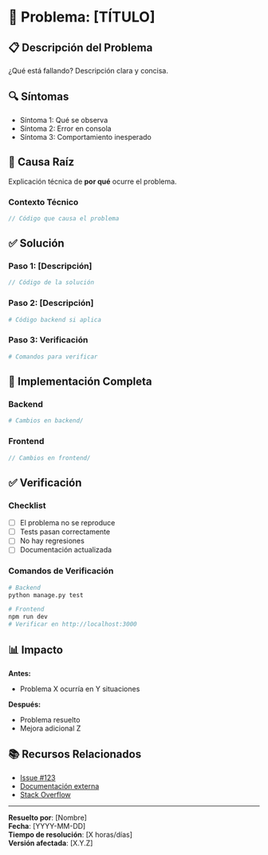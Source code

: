 # 🐛 Problema: [TÍTULO]

## 📋 Descripción del Problema

¿Qué está fallando? Descripción clara y concisa.

## 🔍 Síntomas

- Síntoma 1: Qué se observa
- Síntoma 2: Error en consola
- Síntoma 3: Comportamiento inesperado

## 🎯 Causa Raíz

Explicación técnica de **por qué** ocurre el problema.

### Contexto Técnico
```typescript
// Código que causa el problema
```

## ✅ Solución

### Paso 1: [Descripción]
```typescript
// Código de la solución
```

### Paso 2: [Descripción]
```python
# Código backend si aplica
```

### Paso 3: Verificación
```bash
# Comandos para verificar
```

## 🔧 Implementación Completa

### Backend
```python
# Cambios en backend/
```

### Frontend
```typescript
// Cambios en frontend/
```

## ✅ Verificación

### Checklist
- [ ] El problema no se reproduce
- [ ] Tests pasan correctamente
- [ ] No hay regresiones
- [ ] Documentación actualizada

### Comandos de Verificación
```bash
# Backend
python manage.py test

# Frontend
npm run dev
# Verificar en http://localhost:3000
```

## 📊 Impacto

**Antes:**
- Problema X ocurría en Y situaciones

**Después:**
- Problema resuelto
- Mejora adicional Z

## 📚 Recursos Relacionados

- [Issue #123](link)
- [Documentación externa](link)
- [Stack Overflow](link)

---

**Resuelto por**: [Nombre]  
**Fecha**: [YYYY-MM-DD]  
**Tiempo de resolución**: [X horas/días]  
**Versión afectada**: [X.Y.Z]


